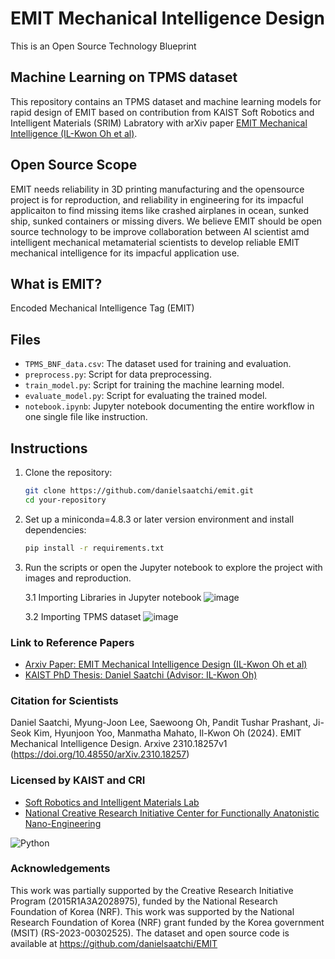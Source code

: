 # EMIT Mechanical Intelligence Design 
This is an Open Source Technology Blueprint

## Machine Learning on TPMS dataset

This repository contains an TPMS dataset and machine learning models for rapid design of EMIT based on contribution from KAIST Soft Robotics and Intelligent Materials (SRIM) Labratory with arXiv paper [EMIT Mechanical Intelligence (IL-Kwon Oh et al)](https://arxiv.org/abs/1506.02640).


## Open Source Scope
EMIT needs reliability in 3D printing manufacturing and the opensource project is for reproduction, and reliability in engineering for its impacful applicaiton to find missing items like crashed airplanes in ocean, sunked ship, sunked containers or missing divers. We believe EMIT should be open source technology to be improve collaboration between AI scientist amd intelligent mechanical metamaterial scientists to develop reliable EMIT mechanical intelligence for its impacful application use.

## What is EMIT?
Encoded Mechanical Intelligence Tag (EMIT)


## Files
- `TPMS_BNF_data.csv`: The dataset used for training and evaluation.
- `preprocess.py`: Script for data preprocessing.
- `train_model.py`: Script for training the machine learning model.
- `evaluate_model.py`: Script for evaluating the trained model.
- `notebook.ipynb`: Jupyter notebook documenting the entire workflow in one single file like instruction. 

## Instructions
1. Clone the repository:
    ```bash
    git clone https://github.com/danielsaatchi/emit.git
    cd your-repository
    ```
2. Set up a miniconda=4.8.3 or later version environment and install dependencies:
    ```bash
    pip install -r requirements.txt
    ```
3. Run the scripts or open the Jupyter notebook to explore the project with images and reproduction.

 
   3.1 Importing Libraries in Jupyter notebook 
   ![image](https://github.com/danielsaatchi/EMIT/assets/47679486/86257a6f-32c9-4bf1-9873-1388557e9517)

    3.2 Importing TPMS dataset
   ![image](https://github.com/danielsaatchi/EMIT/assets/47679486/7413aad7-c85f-4820-b10f-4da20421e197)


### Link to Reference Papers
- [Arxiv Paper: EMIT Mechanical Intelligence Design (IL-Kwon Oh et al)](https://arxiv.org/abs/1506.02640)
- [KAIST PhD Thesis: Daniel Saatchi (Advisor: IL-Kwon Oh)](https://drive.google.com/file/d/1n1wZJd2kUU5FUxRGdAKw6yvlHCGDI1bT/view?usp=drive_link)

### Citation for Scientists
 Daniel Saatchi, Myung-Joon Lee, Saewoong Oh, Pandit Tushar Prashant, Ji-Seok Kim, Hyunjoon Yoo, Manmatha Mahato, Il-Kwon Oh (2024). EMIT Mechanical Intelligence Design. Arxive 2310.18257v1 (https://doi.org/10.48550/arXiv.2310.18257)

###  Licensed by KAIST and CRI
- [Soft Robotics and Intelligent Materials Lab](https://srim.kaist.ac.kr/)
- [National Creative Research Initiative Center for Functionally Anatonistic Nano-Engineering](https://srim.kaist.ac.kr/)

![Python](https://img.shields.io/badge/language-Python-blue.svg)

###  Acknowledgements
This work was partially supported by the Creative Research Initiative Program (2015R1A3A2028975), funded by the National Research Foundation of Korea (NRF). This work was supported by the National Research Foundation of Korea (NRF) grant funded by the Korea government (MSIT) (RS-2023-00302525).  The dataset and open source code is available at https://github.com/danielsaatchi/EMIT

